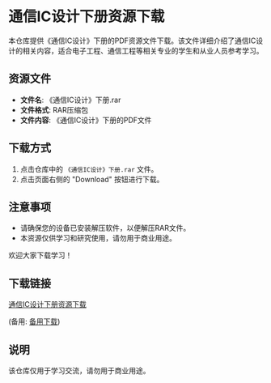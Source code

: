 # 通信IC设计下册资源下载

本仓库提供《通信IC设计》下册的PDF资源文件下载。该文件详细介绍了通信IC设计的相关内容，适合电子工程、通信工程等相关专业的学生和从业人员参考学习。

## 资源文件

- **文件名**: 《通信IC设计》下册.rar
- **文件格式**: RAR压缩包
- **文件内容**: 《通信IC设计》下册的PDF文件

## 下载方式

1. 点击仓库中的 `《通信IC设计》下册.rar` 文件。
2. 点击页面右侧的 "Download" 按钮进行下载。

## 注意事项

- 请确保您的设备已安装解压软件，以便解压RAR文件。
- 本资源仅供学习和研究使用，请勿用于商业用途。

欢迎大家下载学习！

## 下载链接
[通信IC设计下册资源下载](https://pan.quark.cn/s/2cf50fc6261f) 

(备用: [备用下载](https://pan.baidu.com/s/1RPfzVDXWEi_EIbu0FyExmg?pwd=1234))

## 说明

该仓库仅用于学习交流，请勿用于商业用途。
